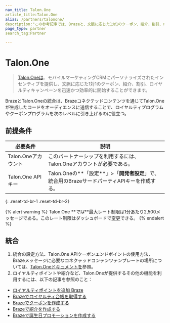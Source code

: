 ```yaml
---
nav_title: Talon.One
article_title:Talon.One
alias: /partners/talonone/
description:"この参考記事では、Brazeと、文脈に応じた1対1のクーポン、紹介、割引、ロイヤルティキャンペーンを迅速かつ効率的に立ち上げることができるプロモーションエンジンTalon.Oneとの提携について概説している。"
page_type: partner
search_tag:Partner

---
```


# Talon.One

> [Talon.Oneは](https://talon.one/)、モバイルマーケティングCRMにパーソナライズされたインセンティブを提供し、文脈に応じた1対1のクーポン、紹介、割引、ロイヤルティキャンペーンを迅速かつ効率的に開始することができます。

BrazeとTalon.Oneの統合は、Brazeコネクテッドコンテンツを通じてTalon.Oneが生成したコードをオーディエンスに送信することで、ロイヤルティプログラムやクーポンプログラムを次のレベルに引き上げるのに役立つ。


## 前提条件

| 必要条件 | 説明 |
| ----------- | ----------- |
|Talon.Oneアカウント | このパートナーシップを利用するには、Talon.Oneアカウントが必要である。 |
|Talon.One APIキー | Talon.Oneの**「設定**」>「**開発者設定**」で、統合用のBrazeサードパーティAPIキーを作成する。 |
{: .reset-td-br-1 .reset-td-br-2}

{% alert warning %}
Talon.One **_では_**最大レート制限は1分あたり2,500メッセージである。このレート制限はダッシュボードで[変更]({{site.baseurl}}/user_guide/engagement_tools/campaigns/testing_and_more/rate-limiting/#delivery-speed-rate-limiting)できる。
{% endalert %}

## 統合

1. 統合の設定方法、Talon.One APIクーポンエンドポイントの使用方法、Brazeメッセージに必要なコネクテッドコンテンツテンプレートの場所については、[Talon.Oneドキュメントを](https://docs.talon.one/docs/dev/technology-partners/braze)参照。
2. ロイヤルティポイントや紹介など、Talon.Oneが提供するその他の機能を利用するには、以下の記事を参照のこと：
  - [ロイヤルティポイントを追加 Braze](https://docs.talon.one/docs/dev/technology-partners/braze/adding-loyalty-points-braze)
  - [Brazeでロイヤルティ台帳を取得する](https://docs.talon.one/docs/dev/technology-partners/braze/receiving-loyalty-ledger-braze)
  - [Brazeでクーポンを作成する](https://docs.talon.one/docs/dev/technology-partners/braze/creating-coupons-braze)
  - [Brazeで紹介を作成する](https://docs.talon.one/docs/dev/technology-partners/braze/creating-referrals-braze)
  - [Brazeで誕生日プロモーションを作成する](https://docs.talon.one/docs/dev/technology-partners/braze/bday-promotion-braze)


